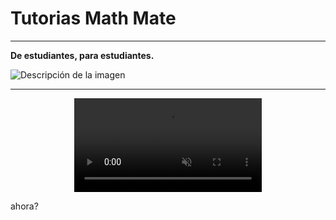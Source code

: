 # Tutorias Math Mate

---

**De estudiantes, para estudiantes.**

![Descripción de la imagen](logo.png)

---


<div style="text-align: center;">
    <video autoplay muted playsinline>
        <source src="logo.mp4" type="video/mp4">
        navvvv
    </video>
</div>


ahora?
